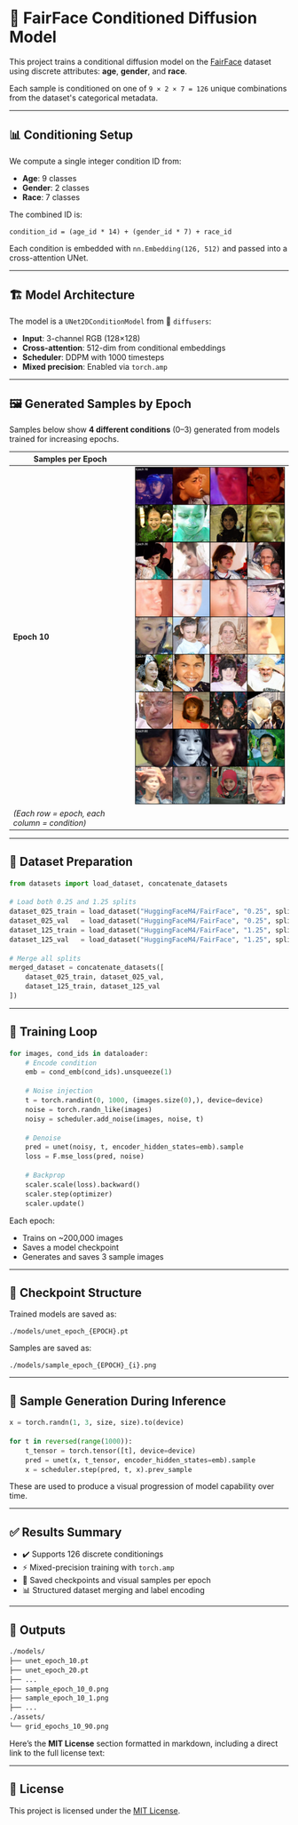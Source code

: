 # 🧠 FairFace Conditioned Diffusion Model

This project trains a conditional diffusion model on the [FairFace](https://huggingface.co/datasets/HuggingFaceM4/FairFace) dataset using discrete attributes: **age**, **gender**, and **race**.

Each sample is conditioned on one of `9 × 2 × 7 = 126` unique combinations from the dataset's categorical metadata.

---

## 📊 Conditioning Setup

We compute a single integer condition ID from:

- **Age**: 9 classes
- **Gender**: 2 classes
- **Race**: 7 classes

The combined ID is:

```
condition_id = (age_id * 14) + (gender_id * 7) + race_id
```

Each condition is embedded with `nn.Embedding(126, 512)` and passed into a cross-attention UNet.

---

## 🏗️ Model Architecture

The model is a `UNet2DConditionModel` from 🤗 `diffusers`:

- **Input**: 3-channel RGB (128×128)
- **Cross-attention**: 512-dim from conditional embeddings
- **Scheduler**: DDPM with 1000 timesteps
- **Mixed precision**: Enabled via `torch.amp`

---

## 🖼️ Generated Samples by Epoch

Samples below show **4 different conditions** (0–3) generated from models trained for increasing epochs.

| Samples per Epoch                             |                                     |
| --------------------------------------------- | ----------------------------------- |
| **Epoch 10**                                  | ![](./assets/grid_epochs_10_90.png) |
| _(Each row = epoch, each column = condition)_ |                                     |

---

## 🧪 Dataset Preparation

```python
from datasets import load_dataset, concatenate_datasets

# Load both 0.25 and 1.25 splits
dataset_025_train = load_dataset("HuggingFaceM4/FairFace", "0.25", split="train")
dataset_025_val   = load_dataset("HuggingFaceM4/FairFace", "0.25", split="validation")
dataset_125_train = load_dataset("HuggingFaceM4/FairFace", "1.25", split="train")
dataset_125_val   = load_dataset("HuggingFaceM4/FairFace", "1.25", split="validation")

# Merge all splits
merged_dataset = concatenate_datasets([
    dataset_025_train, dataset_025_val,
    dataset_125_train, dataset_125_val
])
```

---

## 🧬 Training Loop

```python
for images, cond_ids in dataloader:
    # Encode condition
    emb = cond_emb(cond_ids).unsqueeze(1)

    # Noise injection
    t = torch.randint(0, 1000, (images.size(0),), device=device)
    noise = torch.randn_like(images)
    noisy = scheduler.add_noise(images, noise, t)

    # Denoise
    pred = unet(noisy, t, encoder_hidden_states=emb).sample
    loss = F.mse_loss(pred, noise)

    # Backprop
    scaler.scale(loss).backward()
    scaler.step(optimizer)
    scaler.update()
```

Each epoch:

- Trains on \~200,000 images
- Saves a model checkpoint
- Generates and saves 3 sample images

---

## 💾 Checkpoint Structure

Trained models are saved as:

```
./models/unet_epoch_{EPOCH}.pt
```

Samples are saved as:

```
./models/sample_epoch_{EPOCH}_{i}.png
```

---

## 🧠 Sample Generation During Inference

```python
x = torch.randn(1, 3, size, size).to(device)

for t in reversed(range(1000)):
    t_tensor = torch.tensor([t], device=device)
    pred = unet(x, t_tensor, encoder_hidden_states=emb).sample
    x = scheduler.step(pred, t, x).prev_sample
```

These are used to produce a visual progression of model capability over time.

---

## ✅ Results Summary

- ✔️ Supports 126 discrete conditionings
- ⚡ Mixed-precision training with `torch.amp`
- 💾 Saved checkpoints and visual samples per epoch
- 📊 Structured dataset merging and label encoding

---

## 📁 Outputs

```bash
./models/
├── unet_epoch_10.pt
├── unet_epoch_20.pt
├── ...
├── sample_epoch_10_0.png
├── sample_epoch_10_1.png
├── ...
./assets/
└── grid_epochs_10_90.png
```

Here’s the **MIT License** section formatted in markdown, including a direct link to the full license text:

---

## 📄 License

This project is licensed under the [MIT License](https://opensource.org/licenses/MIT).
